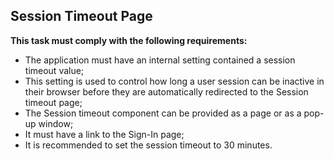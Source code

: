 ## Session Timeout Page

**This task must comply with the following requirements:** <br>

  - The application must have an internal setting contained a session timeout value;
  - This setting is used to control how long a user session can be inactive in their browser before they are automatically redirected to the Session timeout page;
  - The Session timeout component can be provided as a page or as a pop-up window;
  - It must have a link to the Sign-In page;
  - It is recommended to set the session timeout to 30 minutes.